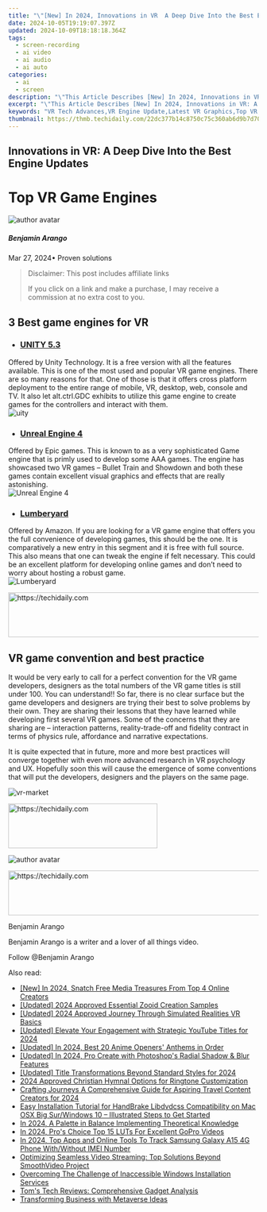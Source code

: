 ```yaml
---
title: "\"[New] In 2024, Innovations in VR  A Deep Dive Into the Best Engine Updates\""
date: 2024-10-05T19:19:07.397Z
updated: 2024-10-09T18:18:18.364Z
tags: 
  - screen-recording
  - ai video
  - ai audio
  - ai auto
categories: 
  - ai
  - screen
description: "\"This Article Describes [New] In 2024, Innovations in VR: A Deep Dive Into the Best Engine Updates\""
excerpt: "\"This Article Describes [New] In 2024, Innovations in VR: A Deep Dive Into the Best Engine Updates\""
keywords: "VR Tech Advances,VR Engine Update,Latest VR Graphics,Top VR Dev Tools,VR Performance Tips,New VR Frameworks,Optimized VR Engines"
thumbnail: https://thmb.techidaily.com/22dc377b14c8750c75c360ab6d9b7d702e69a18c8a5a08c607e9cd26432f995f.jpg
---
```


## Innovations in VR: A Deep Dive Into the Best Engine Updates

# Top VR Game Engines

![author avatar](https://images.wondershare.com/filmora/article-images/benjamin-arango-author.jpg)

##### Benjamin Arango

 Mar 27, 2024• Proven solutions

>  Disclaimer: This post includes affiliate links
>
>  If you click on a link and make a purchase, I may receive a commission at no extra cost to you.
>

## 3 Best game engines for VR

* ### [UNITY 5.3]( https://unity3d.com/cn/unity/whats-new/unity-5.3 )  

 Offered by Unity Technology. It is a free version with all the features available. This is one of the most used and popular VR game engines. There are so many reasons for that. One of those is that it offers cross platform deployment to the entire range of mobile, VR, desktop, web, console and TV. It also let alt.ctrl.GDC exhibits to utilize this game engine to create games for the controllers and interact with them.  
![uity ](https://images.wondershare.com/filmora/resource/uity.jpg )

* ### [Unreal Engine 4]( https://www.unrealengine.com/zh-CN/what-is-unreal-engine-4 )  

 Offered by Epic games. This is known to as a very sophisticated Game engine that is primly used to develop some AAA games. The engine has showcased two VR games – Bullet Train and Showdown and both these games contain excellent visual graphics and effects that are really astonishing.  
![Unreal Engine 4 ](https://images.wondershare.com/filmora/resource/unreal-engine.jpg )

* ### [Lumberyard]( https://aws.amazon.com/cn/lumberyard/ )  

 Offered by Amazon. If you are looking for a VR game engine that offers you the full convenience of developing games, this should be the one. It is comparatively a new entry in this segment and it is free with full source. This also means that one can tweak the engine if felt necessary. This could be an excellent platform for developing online games and don’t need to worry about hosting a robust game.  
![Lumberyard ](https://images.wondershare.com/filmora/resource/lumberyard.jpg )

<!-- affiliate ads begin -->
<a href="https://appsumo.8odi.net/c/5597632/2151893/7443" target="_top" id="2151893">
  <img src="//a.impactradius-go.com/display-ad/7443-2151893" border="0" alt="https://techidaily.com" width="728" height="90"/>
</a>
<img height="0" width="0" src="https://appsumo.8odi.net/i/5597632/2151893/7443" style="position:absolute;visibility:hidden;" border="0" />
<!-- affiliate ads end -->

## VR game convention and best practice

 It would be very early to call for a perfect convention for the VR game developers, designers as the total numbers of the VR game titles is still under 100\. You can understand!! So far, there is no clear surface but the game developers and designers are trying their best to solve problems by their own. They are sharing their lessons that they have learned while developing first several VR games. Some of the concerns that they are sharing are – interaction patterns, reality-trade-off and fidelity contract in terms of physics rule, affordance and narrative expectations.

 It is quite expected that in future, more and more best practices will converge together with even more advanced research in VR psychology and UX. Hopefully soon this will cause the emergence of some conventions that will put the developers, designers and the players on the same page.

![ vr-market]( https://images.wondershare.com/filmora/resource/vr-market.jpg)

<!-- affiliate ads begin -->
<a href="https://aligracehair.sjv.io/c/5597632/2006928/19272" target="_top" id="2006928">
  <img src="//a.impactradius-go.com/display-ad/19272-2006928" border="0" alt="https://techidaily.com" width="300" height="90"/>
</a>
<img height="0" width="0" src="https://aligracehair.sjv.io/i/5597632/2006928/19272" style="position:absolute;visibility:hidden;" border="0" />
<!-- affiliate ads end -->

![author avatar](https://images.wondershare.com/filmora/article-images/benjamin-arango-author.jpg)

<!-- affiliate ads begin -->
<a href="https://ursime.pxf.io/c/5597632/2136536/16384" target="_top" id="2136536">
  <img src="//a.impactradius-go.com/display-ad/16384-2136536" border="0" alt="https://techidaily.com" width="728" height="90"/>
</a>
<img height="0" width="0" src="https://ursime.pxf.io/i/5597632/2136536/16384" style="position:absolute;visibility:hidden;" border="0" />
<!-- affiliate ads end -->

Benjamin Arango

Benjamin Arango is a writer and a lover of all things video.

Follow @Benjamin Arango


<ins class="adsbygoogle"
     style="display:block"
     data-ad-format="autorelaxed"
     data-ad-client="ca-pub-7571918770474297"
     data-ad-slot="1223367746"></ins>



<ins class="adsbygoogle"
     style="display:block"
     data-ad-client="ca-pub-7571918770474297"
     data-ad-slot="8358498916"
     data-ad-format="auto"
     data-full-width-responsive="true"></ins>


<span class="atpl-alsoreadstyle">Also read:</span>
<div><ul>
<li><a href="https://youtube-data.techidaily.com/n-2024-snatch-free-media-treasures-from-top-4-online-creators/"><u>[New] In 2024, Snatch Free Media Treasures From Top 4 Online Creators</u></a></li>
<li><a href="https://fox-http.techidaily.com/updated-2024-approved-essential-zooid-creation-samples/"><u>[Updated] 2024 Approved Essential Zooid Creation Samples</u></a></li>
<li><a href="https://fox-http.techidaily.com/updated-2024-approved-journey-through-simulated-realities-vr-basics/"><u>[Updated] 2024 Approved Journey Through Simulated Realities VR Basics</u></a></li>
<li><a href="https://fox-http.techidaily.com/updated-elevate-your-engagement-with-strategic-youtube-titles-for-2024/"><u>[Updated] Elevate Your Engagement with Strategic YouTube Titles for 2024</u></a></li>
<li><a href="https://fox-http.techidaily.com/updated-in-2024-best-20-anime-openers-anthems-in-order/"><u>[Updated] In 2024, Best 20 Anime Openers' Anthems in Order</u></a></li>
<li><a href="https://fox-http.techidaily.com/updated-in-2024-pro-create-with-photoshops-radial-shadow-and-blur-features/"><u>[Updated] In 2024, Pro Create with Photoshop's Radial Shadow & Blur Features</u></a></li>
<li><a href="https://fox-http.techidaily.com/updated-title-transformations-beyond-standard-styles-for-2024/"><u>[Updated] Title Transformations Beyond Standard Styles for 2024</u></a></li>
<li><a href="https://extra-resources.techidaily.com/2024-approved-christian-hymnal-options-for-ringtone-customization/"><u>2024 Approved Christian Hymnal Options for Ringtone Customization</u></a></li>
<li><a href="https://youtube-sure.techidaily.com/ing-journeys-a-comprehensive-guide-for-aspiring-travel-content-creators-for-2024/"><u>Crafting Journeys A Comprehensive Guide for Aspiring Travel Content Creators for 2024</u></a></li>
<li><a href="https://some-approaches.techidaily.com/easy-installation-tutorial-for-handbrake-libdvdcss-compatibility-on-mac-osx-big-surwindows-10-illustrated-steps-to-get-started/"><u>Easy Installation Tutorial for HandBrake Libdvdcss Compatibility on Mac OSX Big Sur/Windows 10 – Illustrated Steps to Get Started</u></a></li>
<li><a href="https://extra-resources.techidaily.com/in-2024-a-palette-in-balance-implementing-theoretical-knowledge/"><u>In 2024, A Palette in Balance Implementing Theoretical Knowledge</u></a></li>
<li><a href="https://fox-http.techidaily.com/in-2024-pros-choice-top-15-luts-for-excellent-gopro-videos/"><u>In 2024, Pro's Choice Top 15 LUTs For Excellent GoPro Videos</u></a></li>
<li><a href="https://android-unlock.techidaily.com/in-2024-top-apps-and-online-tools-to-track-samsung-galaxy-a15-4g-phone-withwithout-imei-number-by-drfone-android/"><u>In 2024, Top Apps and Online Tools To Track Samsung Galaxy A15 4G Phone With/Without IMEI Number</u></a></li>
<li><a href="https://tech-haven.techidaily.com/optimizing-seamless-video-streaming-top-solutions-beyond-smoothvideo-project/"><u>Optimizing Seamless Video Streaming: Top Solutions Beyond SmoothVideo Project</u></a></li>
<li><a href="https://win-howtos.techidaily.com/overcoming-the-challenge-of-inaccessible-windows-installation-services/"><u>Overcoming The Challenge of Inaccessible Windows Installation Services</u></a></li>
<li><a href="https://hardware-reviews.techidaily.com/toms-tech-reviews-comprehensive-gadget-analysis/"><u>Tom's Tech Reviews: Comprehensive Gadget Analysis</u></a></li>
<li><a href="https://fox-http.techidaily.com/transforming-business-with-metaverse-ideas/"><u>Transforming Business with Metaverse Ideas</u></a></li>
</ul></div>

